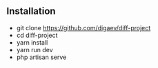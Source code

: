 ## Installation

* git clone https://github.com/digaev/diff-project
* cd diff-project
* yarn install
* yarn run dev
* php artisan serve


